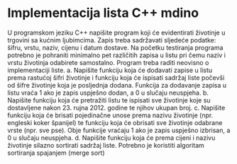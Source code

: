 # Implementacija lista C++ mdino

U programskom jeziku C++ napišite program koji će evidentirati životinje u trgovini sa kućnim ljubimcima. Zapis treba sadržavati sljedeće podatke: šifru, vrstu, naziv, cijenu i datum dostave. Na početku testiranja programa potrebno je pohraniti minimalno pet različitih zapisa u listu pri čemu naziv i vrstu životinja odabirete samostalno. Program treba raditi neovisno o implementaciji liste.
a. Napišite funkciju koja će dodavati zapise u listu prema rastućoj šifri životinje i funkciju koja će ispisati sadržaj liste počevši od šifre životinje koja je posljednja dodana. Funkcija za dodavanje zapisa u listu vraća 1 ako je zapis uspješno dodan, a 0 u slučaju neuspjeha.
b. Napišite funkciju koja će pretražiti listu te ispisati sve životinje koje su dostavljene nakon 23. rujna 2012. godine te njihov ukupan broj.
c. Napišite funkciju koja će brisati pojedinačne unose prema nazivu životinje (npr. engleski koker španijel) te funkciju koja će obrisati sve životinje odabrane vrste (npr. sve pse). Obje funkcije vraćaju 1 ako je zapis uspješno izbrisan, a 0 u slučaju neuspjeha.
d. Napišite funkciju koja će prema cijeni i nazivu životinje silazno sortirati sadržaj liste. Potrebno je koristiti algoritam sortiranja spajanjem (merge sort)
